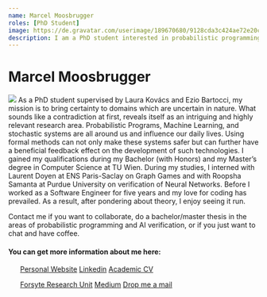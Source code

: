 ```yaml
---
name: Marcel Moosbrugger
roles: [PhD Student]
image: https://de.gravatar.com/userimage/189670680/9128cda3c424ae72e20c00d1fa57ea9a?size=512
description: I am a PhD student interested in probabilistic programming, almost-sure termination and spec-consistent AI. 
---
```


# Marcel Moosbrugger

<img class="main-image" src="https://secure.gravatar.com/avatar/e01fe4a25e70a25ba6863e740b5ca237?size=400" />
As a PhD student supervised by Laura Kovács and Ezio Bartocci, my mission is to bring certainty to domains which are
uncertain in nature. What sounds like a contradiction at first, reveals itself as an intriguing and highly relevant
research area. Probabilistic Programs, Machine Learning, and stochastic systems are all around us and influence
our daily lives. Using formal methods can not only make these systems safer but can further have a beneficial
feedback effect on the development of such technologies. I gained my qualifications during my Bachelor (with Honors)
and my Master’s degree in Computer Science at TU Wien. During my studies, I interned with Laurent Doyen at
ENS Paris-Saclay on Graph Games and with Roopsha Samanta at Purdue University on verification of Neural Networks.
Before I worked as a Software Engineer for five years and my love for coding has prevailed. As a result,
after pondering about theory, I enjoy seeing it run.

Contact me if you want to collaborate, do a bachelor/master thesis in the areas of probabilistic programming and
AI verification, or if you just want to chat and have coffee.

#### You can get more information about me here:
<div class="container">
    <div class="row">
        <div class="col-sm">
            <ul class="list-group">
              <a class="list-group-item list-group-item-action" href="https://marcelmoos.com/">Personal Website</a>
              <a class="list-group-item list-group-item-action" href="https://linkedin.com/in/marcel-moosbrugger">Linkedin</a>
              <a class="list-group-item list-group-item-action" href="https://marcelmoos.com/assets/cv.pdf">Academic CV</a>
            </ul>
        </div>
        <div class="col-sm">
            <ul class="list-group">
              <a class="list-group-item list-group-item-action" href="https://forsyte.at/people/moosbrugger/">Forsyte Research Unit</a>
              <a class="list-group-item list-group-item-action" href="https://medium.com/@mmsbrggr">Medium</a>
              <a class="list-group-item list-group-item-action" href="javascript:redirectEmail('marcel', 'moosbrugger', 'tuwien.ac.at');">Drop me a mail</a>
            </ul>
        </div>
    </div>
</div>